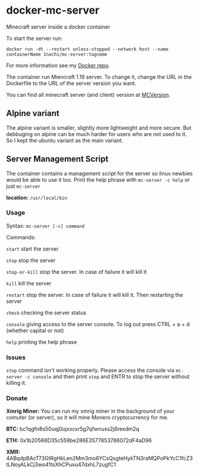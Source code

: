 # docker-mc-server
Minecraft server inside a docker container

To start the server run:

`docker run -dt --restart unless-stopped --network host --name containerName 1nachi/mc-server:tagname`

For more information see my [Docker repo](https://hub.docker.com/r/1nachi/mc-server).

The container run Miencraft 1.19 server. To change it, change the URL in the Dockerfile to the URL of the server version you want.

You can find all minecraft server (and client) version at [MCVersion](https://mcversions.net).

## Alpine variant

The alpine variant is smaller, slightly more lightweight and more secure. But debbuging on alpine can be much harder for users who are not used to it. So I kept the ubuntu variant as the main variant.

## Server Management Script
The container contains a management script for the server so linux newbies would be able to use it too. Print the help phrase with `mc-server -c help` or just `mc-server`

**location:** `/usr/local/bin`
### Usage

Syntax: `mc-server [-c] command`

Commands:

`start`		start the server

`stop`		stop the server

`stop-or-kill`	stop the server. In case of failure it will kill it

`kill`		kill the server

`restart`		stop the server. In case of failure it will kill it. Then restarting the server

`check`		checking the server status

`console`		giving access to the server console. To log out press CTRL + a + d (whether capital or not)

`help`		printing the help phrase

### Issues
`stop` command isn't working properly. Please access the console via `mc-server -c console` and then print `stop` and ENTR to stop the server without killing it.

### Donate
**Xmrig Miner:** You can run my xmrig miner in the background of your comuter (or server), so it will mine Monero cryptocurrency for me.

**BTC:** bc1qgfn8s50uqj0ujxxcxr5g7qfwnuss2j6rexdm2q

**ETH:** 0x1b20566D35c559be286E3577853786072dF4aD96

**XMR:** 4ABqdpBAcT73GtRgHkLen2Mm3mo6YCsQsgteHykTN3raMQPoPkYcC1fcZ3tLNoyALkCj3wo41tsXhCPuxu47dxhL7zugfC1
